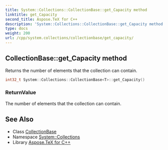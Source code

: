 ```yaml
---
title: System::Collections::CollectionBase::get_Capacity method
linktitle: get_Capacity
second_title: Aspose.TeX for C++
description: 'System::Collections::CollectionBase::get_Capacity method. Returns the number of elements that the collection can contain in C++.'
type: docs
weight: 200
url: /cpp/system.collections/collectionbase/get_capacity/
---
```

## CollectionBase::get_Capacity method


Returns the number of elements that the collection can contain.

```cpp
int32_t System::Collections::CollectionBase<T>::get_Capacity()
```


### ReturnValue

The number of elements that the collection can contain.

## See Also

* Class [CollectionBase](../)
* Namespace [System::Collections](../../)
* Library [Aspose.TeX for C++](../../../)
